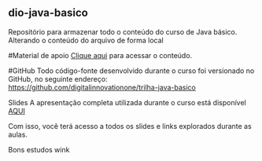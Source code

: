 ## dio-java-basico
Repositório para armazenar todo o conteúdo do curso de Java básico.
Alterando o conteúdo do arquivo de forma local

#Material de apoio
[Clique aqui](https://glysns.gitbook.io/java-basico/sintaxe/terminal-e-argumentos) para acessar o conteúdo.

#GitHub
Todo código-fonte desenvolvido durante o curso foi versionado no GitHub, no seguinte endereço:
https://github.com/digitalinnovationone/trilha-java-basico 

Slides
A apresentação completa utilizada durante o curso está disponível [AQUI](https://docs.google.com/presentation/d/1UCNtQfyKPnei-1Xs_pVyku8CPEMXRPbc/edit#slide=id.p4)

Com isso, você terá acesso a todos os slides e links explorados durante as aulas.

Bons estudos wink
